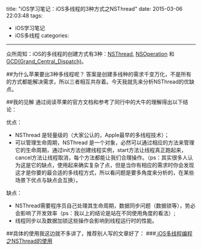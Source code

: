 title: "iOS学习笔记：iOS多线程的3种方式之NSThread"
date: 2015-03-06 22:03:48
tags: 
- iOS学习笔记
- iOS多线程
categories: 
---

众所周知：iOS的多线程的创建方式有3种：[NSThread](https://developer.apple.com/library/ios/documentation/Cocoa/Reference/Foundation/Classes/NSThread_Class/), [NSOperation](https://developer.apple.com/library/ios/documentation/Cocoa/Reference/NSOperation_class/) 和[GCD(Grand_Central_Dispatch)](https://developer.apple.com/library/ios/documentation/Performance/Reference/GCD_libdispatch_Ref/)。

##为什么苹果要出3种多线程呢？
答案是创建多线种的需求千变万化，不是所有的方式都能解决需求，所以三者相互共存着。今天我就先来分析NSThread的优缺点。  
<!--more-->

##我的见解
通过阅读苹果的官方文档和参考了同行中的大牛的理解得出以下结论：

优点：

* NSThread 是轻量级的（大家公认的，Apple最早的多线程技术）；  
* 可以管理生命周期，NSThread 是一个对象，必然可以通过相应的方法来管理它的生命周期，通过init方法创建线程实例，start方法让线程真正跑起来，cancel方法让线程取消，每个方法都能让我们合理操作。（ps：其实很多人认为这是它的缺点，使用起来确实复杂了点，但是当你有相应的需求时你会发现这才是你要的最合适的多线程方式，所以看问题是要多角度来分析的，在某些场景下优点与缺点会互换）。  

缺点：  

* NSThread需要程序员自己处理其生命周期，数据同步问题（数据锁等），势必会影响了开发效率（ps：我以上的结论是站在不同使用角度的看法）;
* 线程同步以及数据加锁这些操作会影响到线程运行时的性能。  

##具体的使用我这边就不多讲了，推荐别人写的文章好了：
###[ iOS多线程编程之NSThread的使用](http://blog.csdn.net/totogo2010/article/details/8010231)

